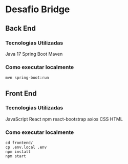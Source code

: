 # Desafio Bridge

## Back End
### Tecnologias Utilizadas
Java 17
Spring Boot
Maven

### Como executar localmente
```shell
mvn spring-boot:run
```


## Front End
### Tecnologias Utilizadas
JavaScript
React
npm
react-bootstrap
axios
CSS
HTML

### Como executar localmente
```shell
cd frontend/
cp .env.local .env
npm install
npm start
```